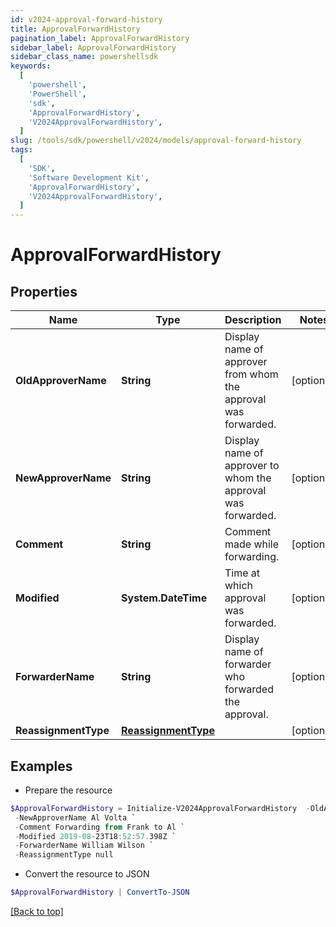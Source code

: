 ```yaml
---
id: v2024-approval-forward-history
title: ApprovalForwardHistory
pagination_label: ApprovalForwardHistory
sidebar_label: ApprovalForwardHistory
sidebar_class_name: powershellsdk
keywords:
  [
    'powershell',
    'PowerShell',
    'sdk',
    'ApprovalForwardHistory',
    'V2024ApprovalForwardHistory',
  ]
slug: /tools/sdk/powershell/v2024/models/approval-forward-history
tags:
  [
    'SDK',
    'Software Development Kit',
    'ApprovalForwardHistory',
    'V2024ApprovalForwardHistory',
  ]
---
```


# ApprovalForwardHistory

## Properties

| Name | Type | Description | Notes |
| --- | --- | --- | --- |
| **OldApproverName** | **String** | Display name of approver from whom the approval was forwarded. | [optional] |
| **NewApproverName** | **String** | Display name of approver to whom the approval was forwarded. | [optional] |
| **Comment** | **String** | Comment made while forwarding. | [optional] |
| **Modified** | **System.DateTime** | Time at which approval was forwarded. | [optional] |
| **ForwarderName** | **String** | Display name of forwarder who forwarded the approval. | [optional] |
| **ReassignmentType** | [**ReassignmentType**](reassignment-type) |  | [optional] |

## Examples

- Prepare the resource

```powershell
$ApprovalForwardHistory = Initialize-V2024ApprovalForwardHistory  -OldApproverName Frank Mir `
 -NewApproverName Al Volta `
 -Comment Forwarding from Frank to Al `
 -Modified 2019-08-23T18:52:57.398Z `
 -ForwarderName William Wilson `
 -ReassignmentType null
```

- Convert the resource to JSON

```powershell
$ApprovalForwardHistory | ConvertTo-JSON
```

[[Back to top]](#)
